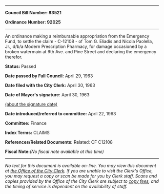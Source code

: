 

********

**Council Bill Number: 83521**
   
**Ordinance Number: 92025**
********

 An ordinance making a reimbursable appropriation from the Emergency Fund, to settle the claim - C-12108 - of Tom G. Eliadis and Nicola Paolella, Jr., d/b/a Modern Prescription Pharmacy, for damage occasioned by a broken watermain at 6th Ave. and Pine Street and declaring the emergency therefor.

**Status:** Passed
   
**Date passed by Full Council:** April 29, 1963
   
**Date filed with the City Clerk:** April 30, 1963
   
**Date of Mayor's signature:** April 30, 1963
   
[(about the signature date)](/~public/approvaldate.htm)
   
   
   
**Date introduced/referred to committee:** April 22, 1963
   
**Committee:** Finance
   
   
**Index Terms:** CLAIMS

**References/Related Documents:** Related: CF C12108

**Fiscal Note:**_(No fiscal note available at this time)_
********

_No text for this document is available on-line. You may view this document at [the Office of the City Clerk](http://www.seattle.gov/leg/clerk/contactUs.htm). If you are unable to visit the Clerk's Office, you may request a copy or scan be made for you by Clerk staff. Scans and copies provided by the Office of the City Clerk are subject to [copy fees](http://clerk.seattle.gov/~public/clerkfees.htm), and the timing of service is dependent on the availability of staff._

